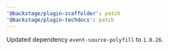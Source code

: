 ```yaml
---
'@backstage/plugin-scaffolder': patch
'@backstage/plugin-techdocs': patch
---
```


Updated dependency `event-source-polyfill` to `1.0.26`.
